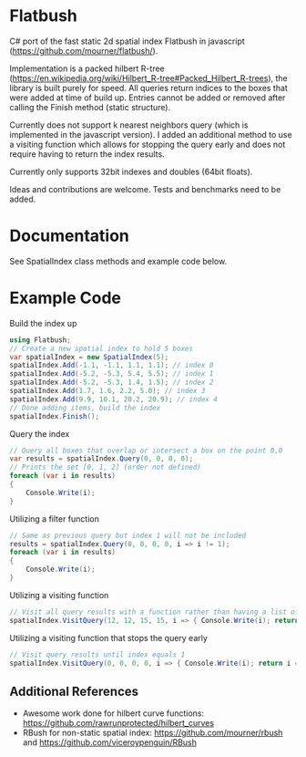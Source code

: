 # Flatbush
C# port of the fast static 2d spatial index Flatbush in javascript (https://github.com/mourner/flatbush/).

Implementation is a packed hilbert R-tree (https://en.wikipedia.org/wiki/Hilbert_R-tree#Packed_Hilbert_R-trees), the library is built purely for speed. All queries return indices to the boxes that were added at time of build up. Entries cannot be added or removed after calling the Finish method (static structure).

Currently does not support k nearest neighbors query (which is implemented in the javascript version). I added an additional method to use a visiting function which allows for stopping the query early and does not require having to return the index results.

Currently only supports 32bit indexes and doubles (64bit floats).

Ideas and contributions are welcome. Tests and benchmarks need to be added.

# Documentation
See SpatialIndex class methods and example code below.

# Example Code
Build the index up
```csharp
using Flatbush;
// Create a new spatial index to hold 5 boxes
var spatialIndex = new SpatialIndex(5);
spatialIndex.Add(-1.1, -1.1, 1.1, 1.1); // index 0
spatialIndex.Add(-5.2, -5.3, 5.4, 5.5); // index 1
spatialIndex.Add(-5.2, -5.3, 1.4, 1.5); // index 2
spatialIndex.Add(1.7, 1.6, 2.2, 5.0); // index 3
spatialIndex.Add(9.9, 10.1, 20.2, 20.9); // index 4
// Done adding items, build the index
spatialIndex.Finish();
```
Query the index
```csharp
// Query all boxes that overlap or intersect a box on the point 0,0
var results = spatialIndex.Query(0, 0, 0, 0);
// Prints the set [0, 1, 2] (order not defined)
foreach (var i in results)
{
    Console.Write(i);
}
```
Utilizing a filter function
```csharp
// Same as previous query but index 1 will not be included
results = spatialIndex.Query(0, 0, 0, 0, i => i != 1);
foreach (var i in results)
{
    Console.Write(i);
}
```
Utilizing a visiting function
```csharp
// Visit all query results with a function rather than having a list of indices returned
spatialIndex.VisitQuery(12, 12, 15, 15, i => { Console.Write(i); return true; });
```
Utilizing a visiting function that stops the query early
```csharp
// Visit query results until index equals 1
spatialIndex.VisitQuery(0, 0, 0, 0, i => { Console.Write(i); return i == 1; });
```
## Additional References
- Awesome work done for hilbert curve functions: https://github.com/rawrunprotected/hilbert_curves
- RBush for non-static spatial index: https://github.com/mourner/rbush and https://github.com/viceroypenguin/RBush
